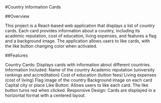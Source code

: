 #Country Information Cards

##Overview

This project is a React-based web application that displays a list of country cards. Each card provides information about a country, including its academic reputation, cost of education, living expenses, and features a flag and a background image. The application allows users to like cards, with the like button changing color when activated.

##Features

Country Cards: Displays cards with information about different countries.
Information Included:
Name of the country
Academic reputation (university rankings and accreditation)
Cost of education (tuition fees)
Living expenses (cost of living)
Flag image of the country
Background image on each card
Capital city or place
Like Button: Allows users to like each card. The like button turns red when clicked.
Responsive Design: Cards are displayed in a horizontal format with a centered layout.
